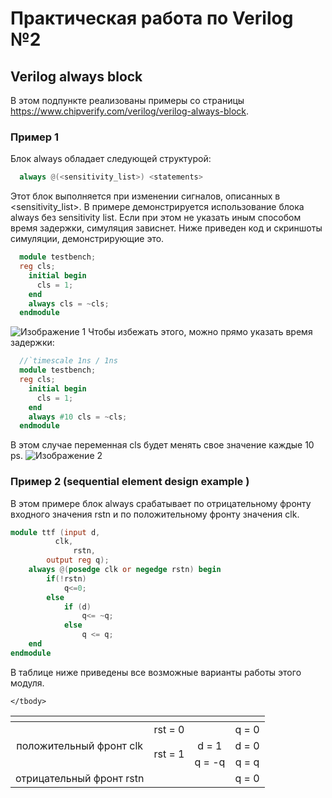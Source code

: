 # Практическая работа по Verilog №2 
## Verilog always block
В этом подпункте реализованы примеры со страницы https://www.chipverify.com/verilog/verilog-always-block.
### Пример 1
Блок always обладает следующей структурой: 
```verilog
  always @(<sensitivity_list>) <statements>
```
Этот блок выполняется при изменении сигналов, описанных в <sensitivity_list>. 
В примере демонстрируется использование блока always без sensitivity list. 
Если при этом не указать иным способом время задержки, симуляция зависнет. Ниже приведен код и скриншоты симуляции, демонстрирующие это. 
```verilog
  module testbench; 
  reg cls;
    initial begin
      cls = 1;
    end
    always cls = ~cls;
  endmodule
```
![Изображение 1](https://github.com/Tamara-Kaplun/hw_fpga/blob/main/hw2/images/1.png)
Чтобы избежать этого, можно прямо указать время задержки:  
```verilog
  //`timescale 1ns / 1ns 
  module testbench; 
  reg cls;
    initial begin
      cls = 1;
    end
    always #10 cls = ~cls;
  endmodule
```
В этом случае переменная cls будет менять свое значение каждые 10 ps.
![Изображение 2](https://github.com/Tamara-Kaplun/hw_fpga/blob/main/hw2/images/2.png)
### Пример 2 (sequential element design example )
В этом примере блок always срабатывает по отрицательному фронту входного значения rstn и по положительному фронту значения clk. 
```verilog
module ttf (input d,
		  clk,
      		  rstn, 
	    output reg q);
	always @(posedge clk or negedge rstn) begin
		if(!rstn)
			q<=0;
		else
			if (d)
				q<= ~q;
			else
				q <= q;
	end
endmodule
```
В таблице ниже приведены все возможные варианты работы этого модуля. 
<table>
    <thead>
        <tr>
            <th> <!-- --> </th>
            <th> <!-- --> </th>
            <th> <!-- --> </th>
	    <th> <!-- --> </th>
        </tr>
    </thead>
    <tbody>
        <tr>
            <td rowspan=3 align="center">положительный фронт clk</td>
            <td align="center"> rst = 0 </td>
	    <td align="center"> <!-- --> </td>
            <td align="center"> q = 0 </td>
        </tr>
        <tr>
            <td rowspan=2 align="center">rst = 1</td>
	    <td align="center"> d = 1 </td>
	    <td align="center"> d = 0 </td>
        </tr>
        <tr>
	    <td align="center"> q = -q </td>
	    <td align="center"> q = q </td>
        </tr>
        <tr>
            <td align="center">отрицательный фронт rstn</td>
	    <td align="center"> <!-- --> </td>
	    <td align="center"> <!-- --> </td>
            <td align="center">q = 0</td>
        </tr>

    </tbody>
</table>
